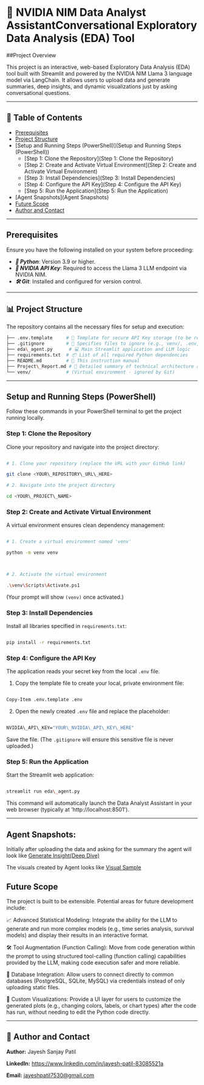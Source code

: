 # 🤖 NVIDIA NIM Data Analyst AssistantConversational Exploratory Data Analysis (EDA) Tool



##Project Overview

This project is an interactive, web-based Exploratory Data Analysis (EDA) tool built with Streamlit and powered by the NVIDIA NIM Llama 3 language model via LangChain. It allows users to upload data and generate summaries, deep insights, and dynamic visualizations just by asking conversational questions.

---

## 🧭 Table of Contents

- [Prerequisites](Prerequisites)
- [Project Structure](#-Project-structure)
- [Setup and Running Steps (PowerShell)](Setup and Running Steps (PowerShell))
	- [Step 1: Clone the Repository](Step 1: Clone the Repository)
	- [Step 2: Create and Activate Virtual Environment](Step 2: Create and Activate Virtual Environment)
	- [Step 3: Install Dependencies](Step 3: Install Dependencies)
	- [Step 4: Configure the API Key](Step 4: Configure the API Key)
	- [Step 5: Run the Application](Step 5: Run the Application)
- [Agent Snapshots](Agent Snapshots)
- [Future Scope](#-future-scope)
- [Author and Contact](#-author-and-contact)

---

## Prerequisites

Ensure you have the following installed on your system before proceeding:

- ***🐍 Python***: Version 3.9 or higher.
- ***🔑 NVIDIA API Key***: Required to access the Llama 3 LLM endpoint via NVIDIA NIM.
- ***🛠️ Git***: Installed and configured for version control.

---

## 📊 Project Structure

The repository contains all the necessary files for setup and execution:

```bash
├── .env.template     # 🔑 Template for secure API Key storage (to be renamed to .env)
├── .gitignore        # 🚫 Specifies files to ignore (e.g., venv/, .env, local data)
├── eda\_agent.py      # 💻 Main Streamlit application and LLM logic
├── requirements.txt  # 📦 List of all required Python dependencies
├── README.md         # 📄 This instruction manual
├── Project\_Report.md # 📝 Detailed summary of technical architecture and LLM prompting
└── venv/             # (Virtual environment - ignored by Git)
```

---

## Setup and Running Steps (PowerShell)

Follow these commands in your PowerShell terminal to get the project running locally.

### Step 1: Clone the Repository

Clone your repository and navigate into the project directory:

```bash

# 1. Clone your repository (replace the URL with your GitHub link)

git clone <YOUR\_REPOSITORY\_URL\_HERE>

# 2. Navigate into the project directory

cd <YOUR\_PROJECT\_NAME>

```

### Step 2: Create and Activate Virtual Environment

A virtual environment ensures clean dependency management:

```bash

# 1. Create a virtual environment named 'venv'

python -m venv venv



# 2. Activate the virtual environment

.\venv\Scripts\Activate.ps1

```

(Your prompt will show `(venv)` once activated.)


### Step 3: Install Dependencies

Install all libraries specified in `requirements.txt`:

```bash

pip install -r requirements.txt

```

### Step 4: Configure the API Key

The application reads your secret key from the local `.env` file.


1. Copy the template file to create your local, private environment file:

```bash

Copy-Item .env.template .env

```

2. Open the newly created `.env` file and replace the placeholder:

```bash

NVIDIA\_API\_KEY="YOUR\_NVIDIA\_API\_KEY\_HERE"

```

Save the file. (The `.gitignore` will ensure this sensitive file is never uploaded.)


### Step 5: Run the Application

Start the Streamlit web application:

```bash

streamlit run eda\_agent.py

```

This command will automatically launch the Data Analyst Assistant in your web browser (typically at 'http://localhost:8501').

---

## Agent Snapshots:
Initially after uploading the data and asking for the summary the agent will look like
[Generate Insight(Deep Dive)](Images/Deep_Insight.jpg)

The visuals created by Agent looks like
[Visual Sample](Images/Visuals.jpg)

## Future Scope

The project is built to be extensible. Potential areas for future development include:

📈 Advanced Statistical Modeling: Integrate the ability for the LLM to generate and run more complex models (e.g., time series analysis, survival models) and display their results in an interactive format.

🛠️ Tool Augmentation (Function Calling): Move from code generation within the prompt to using structured tool-calling (function calling) capabilities provided by the LLM, making code execution safer and more reliable.

💾 Database Integration: Allow users to connect directly to common databases (PostgreSQL, SQLite, MySQL) via credentials instead of only uploading static files.

🎨 Custom Visualizations: Provide a UI layer for users to customize the generated plots (e.g., changing colors, labels, or chart types) after the code has run, without needing to edit the Python code directly.

---

## 📧 Author and Contact

**Author:** Jayesh Sanjay Patil

**LinkedIn:** https://www.linkedin.com/in/jayesh-patil-83085521a

**Email:** jayeshpatil7530@gmail.com
